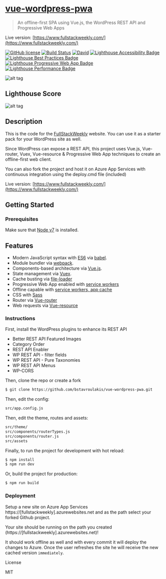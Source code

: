 # [vue-wordpress-pwa](https://www.fullstackweekly.com/category/blog)

> An offline-first SPA using Vue.js, the WordPress REST API and Progressive Web Apps

Live version: [https://www.fullstackweekly.com/](https://www.fullstackweekly.com/)

[![GitHub license](https://img.shields.io/badge/license-MIT-blue.svg)](https://raw.githubusercontent.com/singapore/renovate/master/license) [![Build Status](https://travis-ci.org/bstavroulakis/vue-wordpress-pwa.svg?branch=master)](https://travis-ci.org/bstavroulakis/vue-wordpress-pwa) [![David](https://david-dm.org/bstavroulakis/vue-wordpress-pwa.svg)](https://david-dm.org/bstavroulakis/vue-wordpress-pwa)
[![Lighthouse Accessibility Badge](https://api.fullstackweekly.com/services/lighthouse-score/Lighthouse_Accessibility.svg)](https://www.fullstackweekly.com/category/blog/) [![Lighthouse Best Practices Badge](https://api.fullstackweekly.com/services/lighthouse-score/Lighthouse_Best_Practices.svg)](https://www.fullstackweekly.com/category/blog/) [![Lighthouse Progressive Web App Badge](https://api.fullstackweekly.com/services/lighthouse-score/Lighthouse_Progressive_Web_App.svg)](https://www.fullstackweekly.com/category/blog/) [![Lighthouse Performance Badge](https://api.fullstackweekly.com/services/lighthouse-score/Lighthouse_Performance.svg)](https://www.fullstackweekly.com/category/blog/)

![alt tag](https://api.fullstackweekly.com/wp-content/uploads/2017/03/vue-wordpress-pwa.png)

## Lighthouse Score

![alt tag](https://api.fullstackweekly.com/wp-content/uploads/2017/03/lighthouse.png)

## Description

This is the code for the [FullStackWeekly](https://www.fullstackweekly.com/) website. You can use it as a starter pack for your WordPress site as well.

Since WordPress can expose a REST API, this project uses Vue.js, Vue-router, Vuex, Vue-resource & Progressive Web App techniques to create an offline-first web client.

You can also fork the project and host it on Azure App Services with continuous integration using the deploy.cmd file (included)

Live version: [https://www.fullstackweekly.com/](https://www.fullstackweekly.com/)

## Getting Started

### Prerequisites

Make sure that [Node v7](https://nodejs.org/en/download/releases/) is installed.

## Features

- Modern JavaScript syntax with [ES6](https://github.com/lukehoban/es6features) via [babel](https://babeljs.io/).
- Module bundler via [webpack](https://webpack.github.io/).
- Components-based architecture via [Vue.js](https://vuejs.org/).
- State management via [Vuex](https://vuex.vuejs.org/en/).
- Cache busting via [file-loader](https://webpack.github.io/)
- Progressive Web App enabled with [service workers](https://developers.google.com/web/fundamentals/getting-started/primers/service-workers)
- Offline capable with [service workers, app cache](https://developers.google.com/web/fundamentals/getting-started/primers/service-workers)
- CSS with [Sass](http://sass-lang.com/)
- Router via [Vue-router](https://github.com/vuejs/vue-router)
- Web requests via [Vue-resource](https://github.com/pagekit/vue-resource)

### Instructions

First, install the WordPress plugins to enhance its REST API

- Better REST API Featured Images
- Category Order
- REST API Enabler
- WP REST API - filter fields
- WP REST API - Pure Taxonomies
- WP REST API Menus
- WP-CORS

Then, clone the repo or create a fork

```bash
$ git clone https://github.com/bstavroulakis/vue-wordpress-pwa.git
```

Then, edit the config:

```bash
src/app.config.js
```

Then, edit the theme, routes and assets:

```bash
src/theme/
src/components/routerTypes.js
src/components/router.js
src/assets
```

Finally, to run the project for development with hot reload:

```bash
$ npm install
$ npm run dev
```

Or, build the project for production:

```bash
$ npm run build
```

### Deployment

Setup a new site on Azure App Services https://[fullstackweekly].azurewebsites.net
and as the path select your forked Github project.

Your site should be running on the path you created (https://[fullstackweekly].azurewebsites.net)!

It should work offline as well and with every commit it will deploy the changes to Azure.
Once the user refreshes the site he will receive the new cached version `immediately`.

License

MIT
